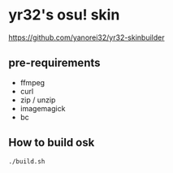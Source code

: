 # yr32's osu! skin
https://github.com/yanorei32/yr32-skinbuilder

## pre-requirements

* ffmpeg
* curl
* zip / unzip
* imagemagick
* bc

## How to build osk

```bash
./build.sh
```

